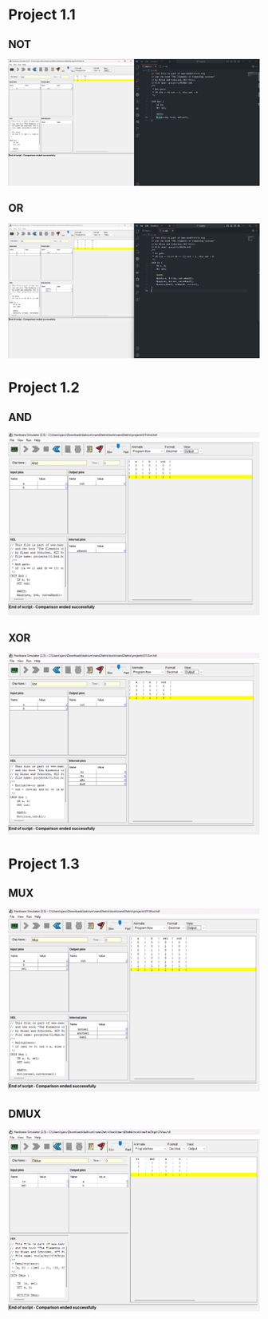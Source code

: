 # Project 1.1
## NOT
![](https://github.com/sjarunvenkat/nand2tetris/blob/main/Project%201.1/NOT.png)

## OR
![](https://github.com/sjarunvenkat/nand2tetris/blob/main/Project%201.1/OR.png)

# Project 1.2
## AND
![](https://github.com/sjarunvenkat/nand2tetris/blob/main/Project%201.2/AND.png)

## XOR
![](https://github.com/sjarunvenkat/nand2tetris/blob/main/Project%201.2/XOR.png)

# Project 1.3
## MUX
![](https://github.com/sjarunvenkat/nand2tetris/blob/main/Project%201.3/MUX.png)

## DMUX
![](https://github.com/sjarunvenkat/nand2tetris/blob/main/Project%201.3/DMUX.png)
